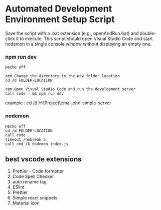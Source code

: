 # **Automated Development Environment Setup Script**

Save the script with a .bat extension (e.g., openAndRun.bat) and double-click it to execute. This script should open Visual Studio Code and start nodemon in a single console window without displaying an empty one.

### npm run dev

```batch
@echo off

rem Change the directory to the new folder location
cd /d FOLDER-LOCATION

rem Open Visual Studio Code and run the development server
call code . && npm run dev

```
example : cd /d H:\Project\ema-john-simple-server

### nodemon

```batch
@echo off
cd /d FOLDER-LOCATION
call code .
timeout /nobreak 5
call cmd /k nodemon index.js
```
## best vscode extensions

1. Prettier - Code formatter
2. Code Spell Checker
3. auto rename tag
4. ESlint
5. Prettier
6. Simple react snippets
7. Material icon  